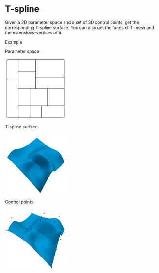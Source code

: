 # T-spline
Given a 2D parameter space and a set of 3D control points, get the corresponding T-spline surface. You can also get the faces of T-mesh and the extensions-vertices of it.


Example

Parameter space

<img src="pics/Parameter_space.png" height="200" width="200" >


T-spline surface

<img src="pics/T-surface.png" height="200" width="200" >


Control points

<img src="pics/Control_points.png" height="200" width="200" >
